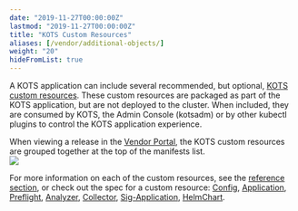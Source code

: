 ```yaml
---
date: "2019-11-27T00:00:00Z"
lastmod: "2019-11-27T00:00:00Z"
title: "KOTS Custom Resources"
aliases: [/vendor/additional-objects/]
weight: "20"
hideFromList: true
---
```


A KOTS application can include several recommended, but optional, [KOTS custom resources](/reference/v1beta1/). These custom resources are packaged as part of the KOTS application, but are not deployed to the cluster. When included, they are consumed by KOTS, the Admin Console (kotsadm) or by other kubectl plugins to control the KOTS application experience.

When viewing a release in the [Vendor Portal](https://vendor.replicated.com/releases/), the KOTS custom resources are grouped together at the top of the manifests list.  
![](/images/kots-custom-resources.png)

For more information on each of the custom resources, see the [reference section](/reference/v1beta1/), or check out the spec for a custom resource: [Config](/reference/v1beta1/config/), [Application](/reference/v1beta1/application), [Preflight](/reference/v1beta1/preflight), [Analyzer](/reference/v1beta1/support-bundle#analyzer), [Collector](/reference/v1beta1/support-bundle#collector), [Sig-Application](/reference/v1beta1/k8s-sig-application), [HelmChart](/reference/v1beta1/helmchart/).

